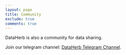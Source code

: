 ```yaml
---
layout: page
title: Community
exclude: true
comments: true
---
```


DataHerb is also a community for data sharing.

Join our telegram channel: [DataHerb Telegram Channel](https://t.me/dataherb).